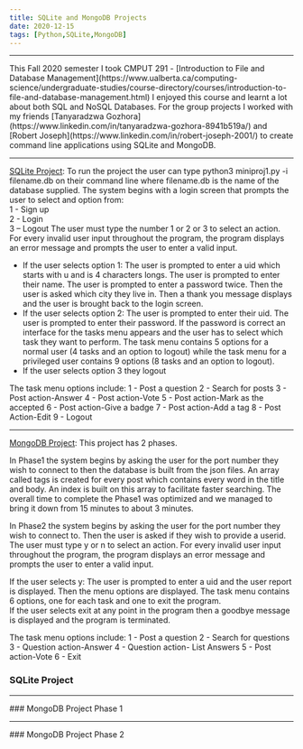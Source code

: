 ```yaml
---
title: SQLite and MongoDB Projects
date: 2020-12-15
tags: [Python,SQLite,MongoDB]
---
```


<hr>
This Fall 2020 semester I took CMPUT 291 - [Introduction to File and Database Management](https://www.ualberta.ca/computing-science/undergraduate-studies/course-directory/courses/introduction-to-file-and-database-management.html)
I enjoyed this course and learnt a lot about both SQL and NoSQL Databases. For the group projects I worked with my friends [Tanyaradzwa Gozhora](https://www.linkedin.com/in/tanyaradzwa-gozhora-8941b519a/) and [Robert Joseph](https://www.linkedin.com/in/robert-joseph-2001/) to create command line applications using SQLite and MongoDB.

<hr>

[SQLite Project](https://github.com/Akarsh654/SQLite-and-MongoDB-Projects/tree/main/MiniProject1%20(SQLite)):
To run the project the user can type python3 miniproj1.py -i filename.db on their command line where filename.db is the name of the database supplied.
The system begins with a login screen that prompts the user to select and option from:            
1 - Sign up  
2 - Login  
3 – Logout 
The user must type the number 1 or 2 or 3 to select an action.  
For every invalid user input throughout the program, the program displays an error message and prompts the user to enter a valid input. 
 
* If the user selects option 1: The user is prompted to enter a uid which starts with u and is 4 characters longs.  The user is prompted to enter their name.  The user is prompted to enter a password twice.  Then the user is asked which city they live in. Then a thank you message displays and the user is brought back to the login screen. 
* If the user selects option 2: The user is prompted to enter their uid. The user is prompted to enter their password. If the password is correct an interface for the tasks menu appears and the user has to select which task they want to perform. The task menu contains 5 options for a normal user (4 tasks and an option to logout) while the task menu for a privileged user contains 9 options (8 tasks and an option to logout). 
* If the user selects option 3 they logout

The task menu options include:
1 - Post a question
2 - Search for posts
3 - Post action-Answer
4 - Post action-Vote
5 - Post action-Mark as the accepted
6 - Post action-Give a badge
7 - Post action-Add a tag
8 - Post Action-Edit
9 - Logout

<hr>

[MongoDB Project](https://github.com/Akarsh654/SQLite-and-MongoDB-Projects/tree/main/MiniProject2%20(MongoDB)):
This project has 2 phases. 

In Phase1 the system begins by asking the user for the port number they wish to connect to then the database is built from the json files. An array called tags is created for every post which contains every word in the title and body. An index is built on this array to facilitate faster searching.
The overall time to complete the Phase1 was optimized and we managed to bring it down from 15 minutes to about 3 minutes.

 
In Phase2 the system begins by asking the user for the port number they wish to connect to. 
Then the user is asked if they wish to provide a userid. The user must type y or n to select an action. 
For every invalid user input throughout the program, the program displays an error message and prompts the user to enter a valid input. 
 
If the user selects y: The user is prompted to enter a uid and the user report is displayed. 
Then the menu options are displayed. The task menu contains 6 options, one for each task and one to exit the program.  
If the user selects exit at any point in the program then a goodbye message is displayed and the program is terminated.

The task menu options include:
1 - Post a question
2 - Search for questions
3 - Question action-Answer
4 - Question action- List Answers
5 - Post action-Vote
6 - Exit


### SQLite Project
<script src="https://gist.github.com/Akarsh654/e5c55adbc5639e4e8a013828d3673fcc.js"></script>
<hr>
### MongoDB Project Phase 1
<script src="https://gist.github.com/Akarsh654/bcf39c738233a1a46785f510687642ac.js"></script>
<hr>
### MongoDB Project Phase 2
<script src="https://gist.github.com/Akarsh654/caeefda466169327b2cc27401d51f82c.js"></script>
